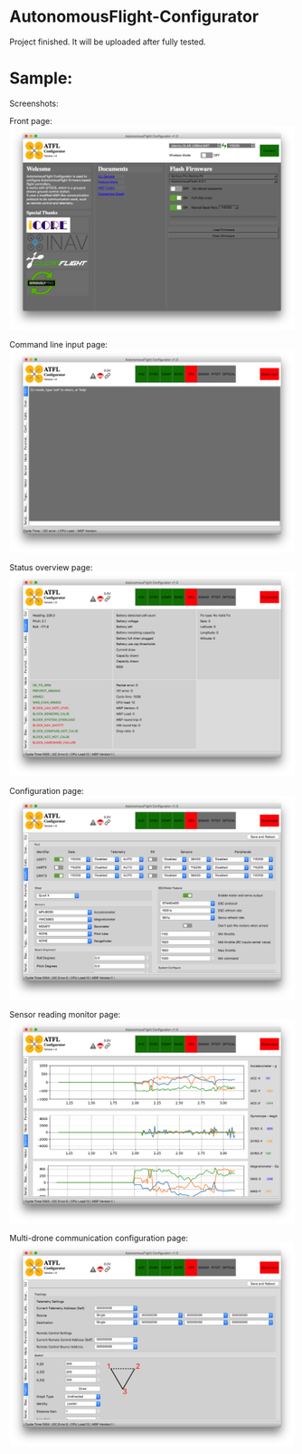 # AutonomousFlight-Configurator  

Project finished. It will be uploaded after fully tested.

# Sample:  
Screenshots:   

Front page:   
![alt text](https://github.com/liutairan/AutonomousFlight-Configurator/blob/master/Pictures/Snip20190817_20.png "Sample image")  

Command line input page:   
![alt text](https://github.com/liutairan/AutonomousFlight-Configurator/blob/master/Pictures/Snip20190817_21.png "Sample image")  

Status overview page:   
![alt text](https://github.com/liutairan/AutonomousFlight-Configurator/blob/master/Pictures/Snip20190817_22.png "Sample image")   

Configuration page:   
![alt text](https://github.com/liutairan/AutonomousFlight-Configurator/blob/master/Pictures/Snip20190817_23.png "Sample image")   

Sensor reading monitor page:   
![alt text](https://github.com/liutairan/AutonomousFlight-Configurator/blob/master/Pictures/Snip20190817_24.png "Sample image")   

Multi-drone communication configuration page:   
![alt text](https://github.com/liutairan/AutonomousFlight-Configurator/blob/master/Pictures/Snip20190817_25.png "Sample image")   
